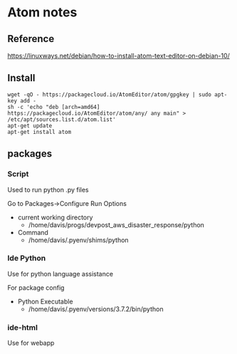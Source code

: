 
# Atom notes

## Reference
https://linuxways.net/debian/how-to-install-atom-text-editor-on-debian-10/

## Install

```
wget -qO - https://packagecloud.io/AtomEditor/atom/gpgkey | sudo apt-key add -
sh -c 'echo "deb [arch=amd64] https://packagecloud.io/AtomEditor/atom/any/ any main" > /etc/apt/sources.list.d/atom.list'
apt-get update
apt-get install atom
```

## packages

### Script

Used to run python .py files

Go to Packages->Configure Run Options

* current working directory       
    * /home/davis/progs/devpost_aws_disaster_response/python
* Command
    * /home/davis/.pyenv/shims/python


### Ide Python

Use for python language assistance

For package config

* Python Executable
    * /home/davis/.pyenv/versions/3.7.2/bin/python

### ide-html

Use for webapp



